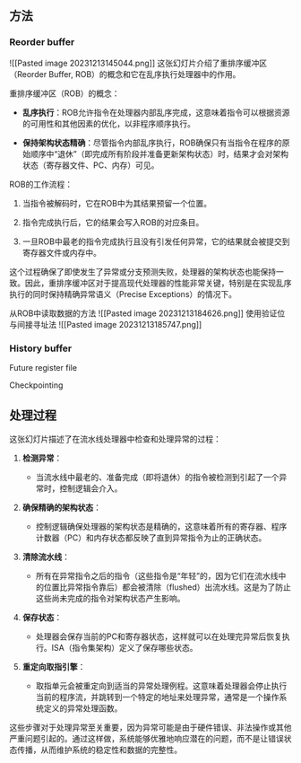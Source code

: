 ## 方法
### Reorder buffer
![[Pasted image 20231213145044.png]]
这张幻灯片介绍了重排序缓冲区（Reorder Buffer, ROB）的概念和它在乱序执行处理器中的作用。

重排序缓冲区（ROB）的概念：

- **乱序执行**：ROB允许指令在处理器内部乱序完成，这意味着指令可以根据资源的可用性和其他因素的优化，以非程序顺序执行。

- **保持架构状态精确**：尽管指令内部乱序执行，ROB确保只有当指令在程序的原始顺序中“退休”（即完成所有阶段并准备更新架构状态）时，结果才会对架构状态（寄存器文件、PC、内存）可见。

ROB的工作流程：

1. 当指令被解码时，它在ROB中为其结果预留一个位置。
   
2. 指令完成执行后，它的结果会写入ROB的对应条目。

3. 一旦ROB中最老的指令完成执行且没有引发任何异常，它的结果就会被提交到寄存器文件或内存中。

这个过程确保了即使发生了异常或分支预测失败，处理器的架构状态也能保持一致。因此，重排序缓冲区对于提高现代处理器的性能非常关键，特别是在实现乱序执行的同时保持精确异常语义（Precise Exceptions）的情况下。

从ROB中读取数据的方法
![[Pasted image 20231213184626.png]]
使用验证位与间接寻址法
![[Pasted image 20231213185747.png]]
### History buffer

Future register file

Checkpointing
## 处理过程
 这张幻灯片描述了在流水线处理器中检查和处理异常的过程：

1. **检测异常**：
   - 当流水线中最老的、准备完成（即将退休）的指令被检测到引起了一个异常时，控制逻辑会介入。

2. **确保精确的架构状态**：
   - 控制逻辑确保处理器的架构状态是精确的，这意味着所有的寄存器、程序计数器（PC）和内存状态都反映了直到异常指令为止的正确状态。

3. **清除流水线**：
   - 所有在异常指令之后的指令（这些指令是“年轻”的，因为它们在流水线中的位置比异常指令靠后）都会被清除（flushed）出流水线。这是为了防止这些尚未完成的指令对架构状态产生影响。

4. **保存状态**：
   - 处理器会保存当前的PC和寄存器状态，这样就可以在处理完异常后恢复执行。ISA（指令集架构）定义了保存哪些状态。

5. **重定向取指引擎**：
   - 取指单元会被重定向到适当的异常处理例程。这意味着处理器会停止执行当前的程序流，并跳转到一个特定的地址来处理异常，通常是一个操作系统定义的异常处理函数。

这些步骤对于处理异常至关重要，因为异常可能是由于硬件错误、非法操作或其他严重问题引起的。通过这样做，系统能够优雅地响应潜在的问题，而不是让错误状态传播，从而维护系统的稳定性和数据的完整性。